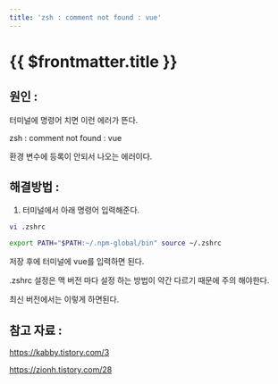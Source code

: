 ```yaml
---
title: 'zsh : comment not found : vue'
---
```


# {{ $frontmatter.title }}



## 원인 : 


터미널에 명령어 치면 이런 에러가 뜬다.

zsh : comment not found : vue 

환경 변수에 등록이 안되서 나오는 에러이다.




## 해결방법 :


1. 터미널에서 아래 명령어 입력해준다. 

```bash
vi .zshrc 
```

```bash
export PATH="$PATH:~/.npm-global/bin" source ~/.zshrc
```


저장 후에 터미널에 vue를 입력하면 된다.  

.zshrc 설정은 맥 버전 마다 설정 하는 방법이 약간 다르기 때문에 주의 해야한다. 

최신 버전에서는 이렇게 하면된다. 




## 참고 자료 :


https://kabby.tistory.com/3


https://zionh.tistory.com/28





